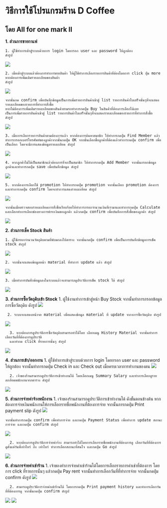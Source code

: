 
# วิธีการใช้โปรแกรมร้าน D Coffee 
## โดย All for one mark II

**1. ส่วนการขายกาแฟ**

    1. ผู้ใช้ทำการเข้าสู่ระบบด้วยการ login โดยกรอก user และ password ให้ถูกต้อง
    ดังรูป

<picture>
  <img src="https://cdn.discordapp.com/attachments/1164187287643492413/1170750245668405299/image.png?ex=655a2d22&is=6547b822&hm=4347363011fc0c80717ae96ee6ba6bec8070abad4bb6a08676045c7e2d6d7c22&">
</picture>

    2. เมื่อเข้าสู่ระบบแล้วต้องการทำการขายสินค้า ให้ผู้ใช้ทำการเลือกรายการสินค้าที่ต้องโดยการ click ปุ่ม more หากต้องการเพิ่มเติมรายละเอียดของสินค้า 
    ดังรูป

<picture>
  <img src="https://scontent.fbkk23-1.fna.fbcdn.net/v/t39.30808-6/399381199_191151500700791_4124648083600306551_n.jpg?stp=dst-jpg_p960x960&_nc_cat=103&ccb=1-7&_nc_sid=5f2048&_nc_ohc=4UZQEoM1JlYAX9fz1Wh&_nc_ht=scontent.fbkk23-1.fna&cb_e2o_trans=t&oh=00_AfDZ4uYOEyqwNbB4IPSYodG7MdA1pjqdv6-qFaSKxgI0rw&oe=654D7045">
</picture>


    จากนั้นกด confirm เพื่อบันทึกข้อมูลเป็นการเพิ่มรายการสินค้าเข้าสู่ list รายการสินค้าใบเสร็จนั้นๆที่จะแสดงรายละเอียดของรายการที่ทำการสั่งซื้อ
    หากไม่ต้องการเพิ่มเติมรายละเอียดของสินค้าสามรถทำการกดปุ่ม Buy ในสินค้าที่ต้องการเลือกได้เลย 
    เป็นการเพิ่มรายการสินค้าเข้าสู่ list รายการสินค้าใบเสร็จนั้นๆที่จะแสดงรายละเอียดของรายการที่ทำการสั่งซื้อ
    ดังรูป

<picture>
  <img src="https://cdn.discordapp.com/attachments/1164187287643492413/1170744349059981353/image.png?ex=655a27a4&is=6547b2a4&hm=64f3fad46c95a37b7fb92b35a0859d69edd2f895eda28f3827b558a411ebb9b5&">
</picture>

    3. เมื่อการเลือกรายการสินค้าตามต้องการแล้ว หากต้องการค้นหาสมาชิก ให้ทำการกดปุ่ม Find Member แล้วทำการกรอกเบอร์โทรศัพท์ของลูกค้าจากนั้นกดปุ่ม OK จากนั้นเลือกชื่อลูกค้าที่ต้องแล้วทำการกดปุ่ม confirm เพื่อเป็นเลือก โดยจะมีการแสดงข้อมูลรายละเอียด ดังรูป

<picture>
  <img src="https://cdn.discordapp.com/attachments/1164187287643492413/1170744436016287754/image.png?ex=655a27b8&is=6547b2b8&hm=96d046e58b3f4e64dcf11f350a89fac9125d4c7b6b0fa030e3a19e82ec1b8a6b&">
</picture>

    4. หากลูกค้าไม่ได้เป็นสมาชิกแล้วต้องการที่จะเป็นสมาชิก ให้ทำการกดปุ่ม Add Member จากนั้นกรอกข้อมูลลูกค้าและทำการกดปุ่ม save เพื่อบันทึกข้อมูล ดังรูป

<picture>
  <img src="https://cdn.discordapp.com/attachments/1164187287643492413/1170744604841222204/image.png?ex=655a27e1&is=6547b2e1&hm=31c27afa47a8c7322789f0413eb73b80358aa41363973e08ae2ac8f26235e7a3&">
</picture>

    5. หากต้องการเลือกใช้ promotion ให้ทำการกดปุ่ม promotion จากนั้นเลือก promotion ต้องการและทำการกดปุ่ม confirm โดยจะทำการแสดงรายละเอียด ดังรูป

<picture>
  <img src="https://media.discordapp.net/attachments/1164187287643492413/1170744505830473838/image.png?ex=655a27c9&is=6547b2c9&hm=ece9d8b0acaef817766b8d8c0e68ecace3a84c0f63ae44bd55faaa9dfc100e7f&=&width=1248&height=662">
</picture>

    จากนั้นเมื่อตรวจสอบรายละเอียดการสั่งซื้อเรียบร้อยให้ทำการกรอกจำนวนเงินที่เรามาและทำการกดปุ่ม Calculate และเลือกทำการเลือกช่องทางการชำระเงินของลูกค้า แล้วกดปุ่ม confirm เพื่อบันทึกการสั่งซื้อของลูกค้า ดังรูป

<picture>
  <img src="https://scontent.fbkk23-1.fna.fbcdn.net/v/t39.30808-6/399212664_191150700700871_1027690684720417354_n.jpg?stp=dst-jpg_p960x960&_nc_cat=106&ccb=1-7&_nc_sid=5f2048&_nc_ohc=KSFq0ndwkBUAX_KeE8v&_nc_ht=scontent.fbkk23-1.fna&cb_e2o_trans=t&oh=00_AfDXlckvNlFvg9xG-lvvhqwhR5b9gXZn6hurDCU284ulww&oe=654CDA99">
</picture>

**2. ส่วนการเช็ค Stock สินค้า**

    1. ผู้ใช้กรอกจำนวนวัตถุดิบตามที่นับมาลงให้ตาราง จากนั้นกดปุ่ม confirm เพื่อเป็นการบันทึกข้อมูลการเช็ค stock ดังรูป

<picture>
  <img src="https://cdn.discordapp.com/attachments/909784486412165140/1170754188372877463/image.png?ex=655a30ce&is=6547bbce&hm=291c79705892f82ce57279f1d0593960953650153c3adc6739a6823ed6aaf92c&">
</picture>

    2. จากนั้นจะแสดงข้อมูลหน้า material ที่ทำการ update แล้ว ดังรูป
<picture>
  <img src="https://cdn.discordapp.com/attachments/909784486412165140/1170757105901387906/image.png?ex=655a3385&is=6547be85&hm=aecf8c603b32ca7389fa596de7ae20fedabbeef3685acfb2aab80b60a1af425c&">
</picture>

    3. เมื่อทำการบันทึกข้อมูลลงในระบบแล้วจะสามารถดูประวัติการเช็ค stock ได้ ดังรูป
    
<picture>
  <img src="https://cdn.discordapp.com/attachments/1161190569213702234/1170756675406397651/image.png?ex=655a331f&is=6547be1f&hm=4e101fbc6b3c5bfb97e2fd4c16d3f2e54ba1614ba74d85e462469c87056fe5eb&">
</picture>

**3. ส่วนการซื้อวัตถุดิบเข้า Stock**
      1. ผู้ใช้งานทำการเข้าสู่หน้า Buy Stock จากนั้นทำการกรอกข้อมูลการซื้อวัตถุดิบ ดังรูป
<picture>
  <img src="https://cdn.discordapp.com/attachments/909784486412165140/1170758598108909650/image.png?ex=655a34e9&is=6547bfe9&hm=900a384a8798a80644faa3a14e07fcf67792ee682a1f8458bafaf4f78673efcd&">
</picture>

     2. ระบบจะแสดงหน้าจอ material เพื่อแสดงข้อมูล material ที่ update จากาการซื้อวัตถุดิบ ดังรูป
<picture>
  <img src="https://cdn.discordapp.com/attachments/909784486412165140/1170759695137517619/image.png?ex=655a35ee&is=6547c0ee&hm=b65e221678ac4e2b43aabdc092c9927176d1a6dc2faf97fdd9508fc2b1a0d3ec&">
</picture>

      3. หากต้องการดูประวัติการซื้อวัตถุดิบสามารถทำได้โดย เลือกเมนู History Material จากนั้นทำการเลือกวันที่ที่ต้องการดูประวัติ
      และทำกด click ที่รายการนั้นๆ ดังรูป
<picture>
  <img src="https://cdn.discordapp.com/attachments/909784486412165140/1170763378369757225/image.png?ex=655a395d&is=6547c45d&hm=22ed3a465ef7d2440fdc3f5208ea3a4301613bfb4c7408663f03bfc066f4d4e3&">
</picture>

**4. ส่วนการเข้า/ออกงาน**
      1. ผู้ใช้ทำการเข้าสู่ระบบด้วยการ login โดยกรอก user และ password ให้ถูกต้อง
      จากนั้นทำการกดปุ่ม Check in และ Check out เมื่อครบเวลาการทำงานของตน
 <picture>
  <img src="https://cdn.discordapp.com/attachments/909784486412165140/1170765650533302362/image.png?ex=655a3b7a&is=6547c67a&hm=253773c65d47b68decc0b8259a60a875b3c2c192ef00331ddb7d201bd8d078b0&">
</picture>

      2. เจ้าของร้านสามารถดูประวัติการเข้าทำงานได้ โดยเลือกเมนู Summary Salary และทำการเลือกดูรายละเอียดพนักงานจากตาราง ดังรูป
 <picture>
  <img src="https://cdn.discordapp.com/attachments/909784486412165140/1170766125265592491/image.png?ex=655a3bec&is=6547c6ec&hm=ba36ffe4f0829e49a4f0a5f5cbfd3fc77d7facf7af6d77d6f854d57965095952&">
</picture>

**5. ส่วนการจ่ายค่าจ้างพนักงาน**
      1. เจ้าของร้านสามารถดูประวัติการเข้าทำงานได้ ดังขั้นตอนข้างต้น หากต้องการจ่ายเงินพนักงานให้การเลือกรายชื่อพนักงานที่ต้องการจ่าย 
      จากนั้นการกดปุ่ม Print payment slip ดังรูป
<picture>
  <img src="https://cdn.discordapp.com/attachments/909784486412165140/1170768772177608714/image.png?ex=655a3e63&is=6547c963&hm=006279207d23d0f6b56c362b0c6e163c145eb24557f13555c600ef6bd7f3afa6&">
</picture>  

    จากนั้นทำการกดปุ่ม confirm เพื่อทำการจ่าย และกดปุ่ม Payment Status เพื่อทำการ update สถานะการจ่าย และกดปุ่ม confirm ดังรูป
<picture>
  <img src="https://cdn.discordapp.com/attachments/909784486412165140/1170768857896595526/image.png?ex=655a3e77&is=6547c977&hm=6efc4b2dde16fb1eea9bc131772b3391ec8ebcf922aa20fefaed4a4a1d7e097a&">
</picture>    
      
      2. หากต้องการดูประวัติการจ่ายค่าจ้าง สามารถทำได้โดยการเลือกรายชื่อพนักงานที่ต้องการดู เลือกวันที่ที่ต้องการดูตั้งแต่วันที่เท่าไหร่ ถึง เท่าไหร่ ทำการเลือกสถานะที่สนใจ และกดปุ่ม Go ดังรูป
<picture>
  <img src="https://cdn.discordapp.com/attachments/909784486412165140/1170770911264247899/image.png?ex=655a4061&is=6547cb61&hm=b10d113c880aae86b0f60eb4c0e3080c5a4d9576fd83317d74d51aa460f7e49a&">
</picture>    

**6. ส่วนการจ่ายค่าเช่าร้าน**
      1. เจ้าของทำการจ่ายค่าเช่าร้านได้โดยการเลือกรายการค่าเช่าที่ต้องการ โดยการ click ที่รายการนั้นๆ แล้วกดปุ่ม Pay rent จากนั้นทำการเลือกวันที่ที่ทำการจ่าย จากนั้นกดปุ่ม confirm ดังรูป 
<picture>
  <img src="https://cdn.discordapp.com/attachments/909784486412165140/1170773340026306590/image.png?ex=655a42a4&is=6547cda4&hm=d6c46d38bbda6b30b614416c379cef1e6770022e59a62334df427ec00a930ce0&">
</picture>  

      2. สามารถดูประวัติการจ่ายค่าเช่าร้านได้ โดยการกดปุ่ม Print payment history และทำการเลือกวันที่ที่ต้องการดู จากนั้นกดปุ่ม confirm ดังรูป
<picture>
  <img src="https://cdn.discordapp.com/attachments/909784486412165140/1170774105939783821/image.png?ex=655a435a&is=6547ce5a&hm=c3a3bb7afa33cff14d022c9dbe012544673b4721d2b9d2709267122b5f1d2e83&">
</picture>
<picture>
<img src="https://cdn.discordapp.com/attachments/909784486412165140/1170774153947775106/image.png?ex=655a4366&is=6547ce66&hm=c6e36e64c8ee2d699ae12a178f6559c9adfc593b1922e82abbb4dbfb4e0218fc&">
</picture>
   